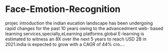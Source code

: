 # Face-Emotion-Recognition
projec introduction the indian eucation landscape has been  undergoing rapid changes for the past 10 years owing to the advancedment web- based learning services,specially,eLearning platforms.global E-learning is estimated to witness an 8X over the next 5 years to reach USD 2B in 2021.india is expected to grow with a CAGR of 44% cro....

